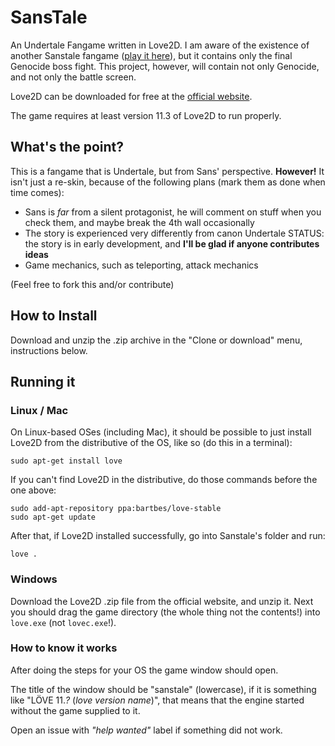 # SansTale

An Undertale Fangame written in Love2D.
I am aware of the existence of another Sanstale fangame ([play it here](https://sanstale.netlify.app/)), 
but it contains only the final Genocide boss fight. 
This project, however, will contain not only Genocide, 
and not only the battle screen.

Love2D can be downloaded for free at the [official website](https://love2d.org).

The game requires at least version 11.3 of Love2D to run properly.

## What's the point?

This is a fangame that is Undertale, but from Sans' perspective.
**However!** It isn't just a re-skin,
because of the following plans (mark them as done when time comes):
+ Sans is *far* from a silent protagonist,
he will comment on stuff when you check them,
and maybe break the 4th wall occasionally
+ The story is experienced very differently from canon Undertale
STATUS: the story is in early development, and **I'll be glad if anyone contributes ideas**
+ Game mechanics, such as teleporting, attack mechanics

(Feel free to fork this and/or contribute)

## How to Install

Download and unzip the .zip archive in the "Clone or download" menu,
instructions below.

## Running it
### Linux / Mac

On Linux-based OSes (including Mac), it should be possible to just install
Love2D from the distributive of the OS, like so (do this in a terminal):
```
sudo apt-get install love
```
If you can't find Love2D in the distributive, do those commands before
the one above:
```
sudo add-apt-repository ppa:bartbes/love-stable
sudo apt-get update
```
After that, if Love2D installed successfully, go into Sanstale's folder
and run:
```
love .
```

### Windows

Download the Love2D .zip file from the official website, and unzip it.
Next you should drag the game directory (the whole thing not the contents!)
into `love.exe` (not `lovec.exe`!).

### How to know it works

After doing the steps for your OS the game window should open.

The title of the window should be "sanstale" (lowercase), if it is something
like "LÖVE 11.*?* (*love version name*)", that means that the engine started
without the game supplied to it.

Open an issue with *"help wanted"* label if something did not work.
